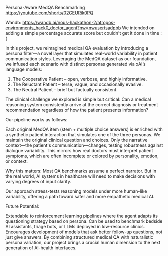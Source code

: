 Persona-Aware MedQA Benchmarking
https://youtube.com/shorts/02GEURik0PQ

Wandb: https://wandb.ai/nous-hackathon-2/atropos-environments_hack0_doctor_agent?nw=nwusertsadpbb
We intended on adding a simple percentage accurate score but couldn't get it done in time :(

In this project, we reimagined medical QA evaluation by introducing a persona filter—a novel layer that simulates real-world variability in patient communication styles. Leveraging the MedQA dataset as our foundation, we infused each scenario with distinct personas generated via xAI’s language models:

1. The Cooperative Patient – open, verbose, and highly informative.
2. The Reluctant Patient – terse, vague, and occasionally evasive.
3. The Neutral Patient – brief but factually consistent.

The clinical challenge we explored is simple but critical: Can a medical reasoning system consistently arrive at the correct diagnosis or treatment recommendation regardless of how the patient presents information?

Our pipeline works as follows:

Each original MedQA item (stem + multiple choice answers) is enriched with a synthetic patient interaction that simulates one of the three personas.
We maintain the original clinical question and choices.
Only the narrative context—the patient's communication—changes, testing robustness against dialogue variability.
This mirrors how real doctors must interpret patient symptoms, which are often incomplete or colored by personality, emotion, or context.

Why this matters:
Most QA benchmarks assume a perfect narrator. But in the real world, AI systems in healthcare will need to make decisions with varying degrees of input clarity.

Our approach stress-tests reasoning models under more human-like variability, offering a path toward safer and more empathetic medical AI.

Future Potential:

Extendable to reinforcement learning pipelines where the agent adapts its questioning strategy based on persona.
Can be used to benchmark bedside AI assistants, triage bots, or LLMs deployed in low-resource clinics.
Encourages development of models that ask better follow-up questions, not just give answers.
By combining structured medical QA with naturalistic persona variation, our project brings a crucial human dimension to the next generation of AI-health interfaces.
